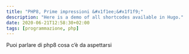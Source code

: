 ```yaml
---
title: "PHP8, Prime impressioni &#x1f1ee;&#x1f1f9;"
description: "Here is a demo of all shortcodes available in Hugo."
date: 2020-06-21T12:58:30+02:00
tags: [programmazione, php]
---
```


Puoi parlare di php8 cosa c’è da aspettarsi
